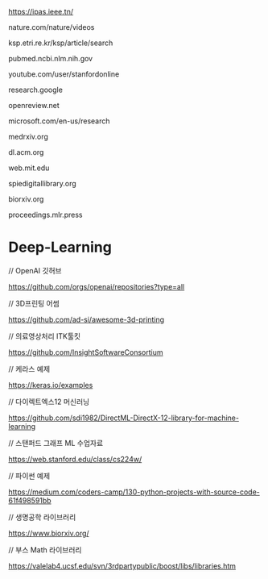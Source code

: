 https://ipas.ieee.tn/

nature.com/nature/videos

ksp.etri.re.kr/ksp/article/search

pubmed.ncbi.nlm.nih.gov

youtube.com/user/stanfordonline

research.google

openreview.net

microsoft.com/en-us/research

medrxiv.org

dl.acm.org

web.mit.edu

spiedigitallibrary.org

biorxiv.org

proceedings.mlr.press


# Deep-Learning

// OpenAI 깃허브

https://github.com/orgs/openai/repositories?type=all

// 3D프린팅 어썸

https://github.com/ad-si/awesome-3d-printing

// 의료영상처리 ITK툴킷 

https://github.com/InsightSoftwareConsortium

// 케라스 예제

https://keras.io/examples

// 다이렉트엑스12 머신러닝

https://github.com/sdi1982/DirectML-DirectX-12-library-for-machine-learning

// 스탠퍼드 그래프 ML 수업자료

https://web.stanford.edu/class/cs224w/

// 파이썬 예제

https://medium.com/coders-camp/130-python-projects-with-source-code-61f498591bb

// 생명공학 라이브러리

https://www.biorxiv.org/

// 부스 Math 라이브러리

https://valelab4.ucsf.edu/svn/3rdpartypublic/boost/libs/libraries.htm
